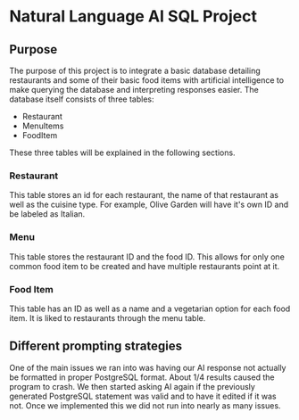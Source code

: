 # Natural Language AI SQL Project

## Purpose

The purpose of this project is to integrate a basic database detailing restaurants and 
some of their basic food items with artificial intelligence to make querying the database
and interpreting responses easier. The database itself consists of three tables:
- Restaurant
- MenuItems
- FoodItem

These three tables will be explained in the following sections.

### Restaurant
This table stores an id for each restaurant, the name of that restaurant
as well as the cuisine type. For example, Olive Garden will have it's own ID and
be labeled as Italian.

### Menu
This table stores the restaurant ID and the food ID. This allows for only
one common food item to be created and have multiple restaurants point at it.

### Food Item
This table has an ID as well as a name and a vegetarian option for each food item. 
It is liked to restaurants through the menu table. 

## Different prompting strategies
One of the main issues we ran into was having our AI response not actually be formatted
in proper PostgreSQL format. About 1/4 results caused the program to crash. We then started
asking AI again if the previously generated PostgreSQL statement was valid and to have it 
edited if it was not. Once we implemented this we did not run into nearly as many issues.

